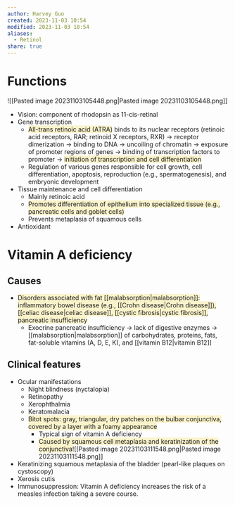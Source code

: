 ```yaml
---
author: Harvey Guo
created: 2023-11-03 10:54
modified: 2023-11-03 10:54
aliases:
  - Retinol
share: true
---
```

# Functions
![[Pasted image 20231103105448.png|Pasted image 20231103105448.png]]
- Vision: component of rhodopsin as 11-cis-retinal
- Gene transcription
	- <span style="background:rgba(240, 200, 0, 0.2)">All-trans retinoic acid (ATRA)</span> binds to its nuclear receptors (retinoic acid receptors, RAR; retinoid X receptors, RXR) → receptor dimerization → binding to DNA → uncoiling of chromatin → exposure of promoter regions of genes → binding of transcription factors to promoter → <span style="background:rgba(240, 200, 0, 0.2)">initiation of transcription and cell differentiation</span>
	- Regulation of various genes responsible for cell growth, cell differentiation, apoptosis, reproduction (e.g., spermatogenesis), and embryonic development
- Tissue maintenance and cell differentiation
	- Mainly retinoic acid
	- <span style="background:rgba(240, 200, 0, 0.2)">Promotes differentiation of epithelium into specialized tissue (e.g., pancreatic cells and goblet cells)</span>
	- Prevents metaplasia of squamous cells
- Antioxidant
# Vitamin A deficiency
## Causes
- <span style="background:rgba(240, 200, 0, 0.2)">Disorders associated with fat [[malabsorption|malabsorption]]: inflammatory bowel disease (e.g., [[Crohn disease|Crohn disease]]), [[celiac disease|celiac disease]], [[cystic fibrosis|cystic fibrosis]], pancreatic insufficiency</span>
	- Exocrine pancreatic insufficiency → lack of digestive enzymes → [[malabsorption|malabsorption]] of carbohydrates, proteins, fats, fat-soluble vitamins (A, D, E, K), and [[vitamin B12|vitamin B12]]
## Clinical features
- Ocular manifestations
	- Night blindness (nyctalopia)
	- Retinopathy
	- Xerophthalmia
	- Keratomalacia
	- <span style="background:rgba(240, 200, 0, 0.2)">Bitot spots: gray, triangular, dry patches on the bulbar conjunctiva, covered by a layer with a foamy appearance </span>
		- Typical sign of vitamin A deficiency
		- <span style="background:rgba(240, 200, 0, 0.2)">Caused by squamous cell metaplasia and keratinization of the conjunctiva</span>![[Pasted image 20231103111548.png|Pasted image 20231103111548.png]]
- Keratinizing squamous metaplasia of the bladder (pearl-like plaques on cystoscopy)
- Xerosis cutis
- Immunosuppression: Vitamin A deficiency increases the risk of a measles infection taking a severe course.